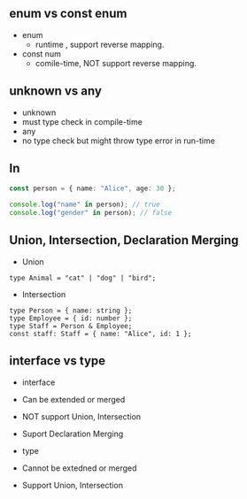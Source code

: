 ## enum vs const enum

- enum
  - runtime , support reverse mapping.
- const num
  - comile-time,  NOT support reverse mapping.


## unknown vs any

- unknown
 - must type check in compile-time
- any
 - no type check but might throw type error in run-time

## In
```typescript
const person = { name: "Alice", age: 30 };

console.log("name" in person); // true
console.log("gender" in person); // false
```

## Union, Intersection, Declaration Merging

- Union
```
type Animal = "cat" | "dog" | "bird";
```

- Intersection
```
type Person = { name: string };
type Employee = { id: number };
type Staff = Person & Employee;
const staff: Staff = { name: "Alice", id: 1 };
```


## interface vs type

- interface
 - Can be extended or merged
 - NOT support Union, Intersection
 - Suport Declaration Merging

- type
 - Cannot be extedned or merged
 - Support Union, Intersection
